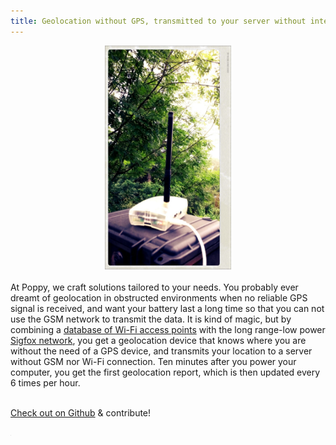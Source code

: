 ```yaml
---
title: Geolocation without GPS, transmitted to your server without internet
---
```

<center><img src='../images/20160604_115632_mod.jpg' style="width:40%; height:auto"></center>
<br>
<div class="caption">
At Poppy, we craft solutions tailored to your needs. You probably ever dreamt of geolocation in obstructed environments when no reliable GPS signal is received, and want your battery last a long time so that you can not use the GSM network to transmit the data.
It is kind of magic, but by combining a <a href='https://unwiredlabs.com/'>database of Wi-Fi access points</a> with the long range-low power <a href='http://www.sigfox.com/en/coverage'>Sigfox network</a>, you get a geolocation device that knows where you are without the need of a GPS device, and transmits your location to a server without GSM nor Wi-Fi connection. Ten minutes after you power your computer, you get the first geolocation report, which is then updated every 6 times per hour.<br><br>

<a href='https://github.com/ccloquet/sigfox-wifi-geoloc'>Check out on Github</a> & contribute!

<iframe src="https://www.my-poppy.eu/cnt/cnt.php" width="1" height="1" frameBorder="0">
 
